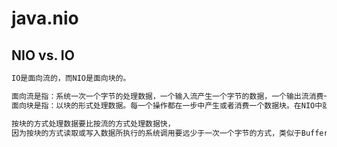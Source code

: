 # java.nio

##  NIO vs. IO
```md
IO是面向流的，而NIO是面向块的。
```
```md
面向流是指：系统一次一个字节的处理数据，一个输入流产生一个字节的数据，一个输出流消费一个字节的数据。
面向块是指：以块的形式处理数据。每一个操作都在一步中产生或者消费一个数据块。在NIO中就是Buffer对象。
```
```md
按块的方式处理数据要比按流的方式处理数据快，
因为按块的方式读取或写入数据所执行的系统调用要远少于一次一个字节的方式，类似于BufferedInputStream的方式。
```